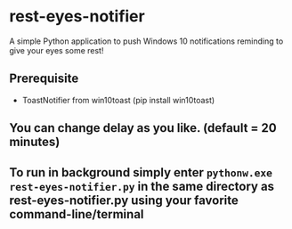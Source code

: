 # rest-eyes-notifier
A simple Python application to push Windows 10 notifications reminding to give your eyes some rest!

## Prerequisite
* ToastNotifier from win10toast (pip install win10toast)

## You can change delay as you like. (default = 20 minutes)

## To run in background simply enter `pythonw.exe rest-eyes-notifier.py` in the same directory as rest-eyes-notifier.py using your favorite command-line/terminal
